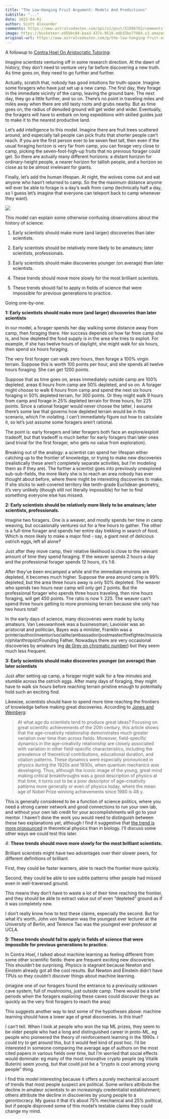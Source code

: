 ```yaml
---
title: "The Low-Hanging Fruit Argument: Models And Predictions"
subtitle: "..."
date: 2022-04-01
author: Scott Alexander
comments: https://www.astralcodexten.com/api/v1/post/51086762/comments?&all_comments=true
image: https://bucketeer-e05bbc84-baa3-437e-9518-adb32be77984.s3.amazonaws.com/public/images/f8edb3bf-dbfc-4bdd-b82e-8e9174adbe07_345x226.png
original-url: https://www.astralcodexten.com/p/the-low-hanging-fruit-argument-models
---
```

A followup to [Contra Hoel On Aristocratic Tutoring](https://astralcodexten.substack.com/p/contra-hoel-on-aristocratic-tutoring?s=w):

Imagine scientists venturing off in some research direction. At the dawn of history, they don’t need to venture very far before discovering a new truth. As time goes on, they need to go further and further.

Actually, scratch that, nobody has good intuitions for truth-space. Imagine some foragers who have just set up a new camp. The first day, they forage in the immediate vicinity of the camp, leaving the ground bare. The next day, they go a little further, and so on. There’s no point in traveling miles and miles away when there are still tasty roots and grubs nearby. But as time goes on, the radius of denuded ground will get wider and wider. Eventually, the foragers will have to embark on long expeditions with skilled guides just to make it to the nearest productive land.

Let’s add intelligence to this model. Imagine there are fruit trees scattered around, and especially tall people can pick fruits that shorter people can’t reach. If you are the first person ever to be seven feet tall, then even if the usual foraging horizon is very far from camp, you can forage very close to camp, picking the seven-foot-high-up fruits that no previous forager could get. So there are actually many different horizons: a distant horizon for ordinary-height people, a nearer horizon for tallish people, and a horizon so close as to be almost irrelevant for giants.

Finally, let’s add the human lifespan. At night, the wolves come out and eat anyone who hasn’t returned to camp. So the the maximum distance anyone will ever be able to forage is a day’s walk from camp (technically half a day, so I guess let’s imagine that everyone can teleport back to camp whenever they want).

[![](https://substackcdn.com/image/fetch/w_1456,c_limit,f_auto,q_auto:good,fl_progressive:steep/https%3A%2F%2Fbucketeer-e05bbc84-baa3-437e-9518-adb32be77984.s3.amazonaws.com%2Fpublic%2Fimages%2F5a2219ef-528e-4e9c-95d8-953625c97c38_800x272.png)](https://substackcdn.com/image/fetch/f_auto,q_auto:good,fl_progressive:steep/https%3A%2F%2Fbucketeer-e05bbc84-baa3-437e-9518-adb32be77984.s3.amazonaws.com%2Fpublic%2Fimages%2F5a2219ef-528e-4e9c-95d8-953625c97c38_800x272.png)

This model can explain some otherwise confusing observations about the history of science:

  1. Early scientists should make more (and larger) discoveries than later scientists.

  2. Early scientists should be relatively more likely to be amateurs; later scientists, professionals.

  3. Early scientists should make discoveries younger (on average) than later scientists.

  4. These trends should move more slowly for the most brilliant scientists.

  5. These trends should fail to apply in fields of science that were impossible for previous generations to practice.




Going one-by-one:

**1: Early scientists should make more (and larger) discoveries than later scientists**

In our model, a forager spends her day walking some distance away from camp, then foraging there. Her success depends on how far from camp she is, and how depleted the food supply is in the area she tries to exploit. For example, if she has twelve hours of daylight, she might walk for six hours, then spend six hours foraging.

The very first forager can walk zero hours, then forage a 100% virgin terrain. Suppose this is worth 100 points per hour, and she spends all twelve hours foraging. She can get 1200 points.

Suppose that as time goes on, areas immediately outside camp are 100% depleted, areas 6 hours from camp are 50% depleted, and so on. A forager might choose to walk 6 hours from camp and spend the next six hours foraging in 50% depleted terrain, for 300 points. Or they might walk 9 hours from camp and forage in 25% depleted terrain for three hours, for 225 points. Since a rational forager would never choose the latter, I assume there’s some law that governs how depleted terrain would be in this scenario, which I’m violating. I can’t immediately figure out how to calculate it, so let’s just assume some foragers aren’t rational.

The point is: early foragers and later foragers both face an explore/exploit tradeoff, but that tradeoff is much better for early foragers than later ones (and trivial for the first forager, who gets no value from exploration).

Breaking out of the analogy: a scientist can spend her lifespan either catching up to the frontier of knowledge, or trying to make new discoveries (realistically these aren’t completely separate activities, but I’m modeling them as if they are). The further a scientist goes into previously unexplored sub-sub-fields, the more likely she is to reach an area nobody has ever thought about before, where there might be interesting discoveries to make. If she sticks to well-covered territory like tenth-grade Euclidean geometry, it’s very unlikely (though still not literally impossible) for her to find something everyone else has missed.

**2: Early scientists should be relatively more likely to be amateurs; later scientists, professionals.**

Imagine two foragers. One is a weaver, and mostly spends her time in camp weaving, but occasionally ventures out for a few hours to gather. The other is a full-time forager and spends her entire day trekking in search of food. Which is more likely to make a major find - say, a giant nest of delicious ostrich eggs, left all alone?

Just after they move camp, their relative likelihood is close to the relevant amount of time they spend foraging. If the weaver spends 2 hours a day and the professional forager spends 12 hours, it’s 1:6. 

After they’ve been encamped a while and the immediate environs are depleted, it becomes much higher. Suppose the area around camp is 99% depleted, but the area three hours away is only 50% depleted. The weaver who spends two hours near camp will only get 2 points. But the professional forager who spends three hours traveling, then nine hours foraging, will get 450 points. The ratio is now 1: 225. The weaver can’t spend three hours getting to more promising terrain because she only has two hours total!

In the early days of science, many discoveries were made by lucky amateurs. Van Leeuwanhoek was a businessman; Lavoisier was an aristocrat and politician, Bayes was a minister, Franklin was a printer/author/inventor/socialite/ambassador/postmaster/firefighter/musician/philanthropist/Founding Father. Nowadays there are very occasional discoveries by amateurs (eg [de Grey on chromatic number](https://www.quantamagazine.org/decades-old-graph-problem-yields-to-amateur-mathematician-20180417/)) but they seem much less frequent.

**3: Early scientists should make discoveries younger (on average) than later scientists**

Just after setting up camp, a forager might walk for a few minutes and stumble across the ostrich eggs. After many days of foraging, they might have to walk six hours before reaching terrain pristine enough to potentially hold such an exciting find.

Likewise, scientists should have to spend more time reaching the frontiers of knowledge before making great discoveries. According to [Jones and Weinberg](https://www.pnas.org/doi/full/10.1073/pnas.1102895108):

> At what age do scientists tend to produce great ideas? Focusing on great scientific achievements of the 20th century, this article shows that the age–creativity relationship demonstrates much greater variation over time than across fields. Moreover, field-specific dynamics in the age–creativity relationship are closely associated with variation in other field-specific characteristics, including the prevalence of theoretical contributions, educational duration, and citation patterns. These dynamics were especially pronounced in physics during the 1920s and 1930s, when quantum mechanics was developing. Thus, although the iconic image of the young, great mind making critical breakthroughs was a good description of physics at that time, it turns out to be a poor descriptor of age–creativity patterns more generally or even of physics today, where the mean age of Nobel Prize winning achievements since 1980 is 48 y.

This is generally considered to be a function of science politics, where you need a strong career network and good connections to run your own lab, and without your own lab credit for your accomplishments will go to your mentor. I haven’t done the work you would need to distinguish between these two explanations yet, although I find it suggestive that [the trend is more pronounced](https://www.lindau-nobel.org/geniuses-are-getting-older/) in theoretical physics than in biology. I’ll discuss some other ways we could test this later.

4: **These trends should move more slowly for the most brilliant scientists.**

Brilliant scientists might have two advantages over their slower peers, for different definitions of brilliant.

First, they could be faster learners, able to reach the frontier more quickly.

Second, they could be able to see subtle patterns other people had missed even in well-traversed ground.

This means they don’t have to waste a lot of their time reaching the frontier, and they should be able to extract value out of even “depleted” ground as if it was completely new.

I don’t really know how to test these claims, especially the second. But for what it’s worth, John von Neumann was the youngest ever lecturer at the University of Berlin, and Terence Tao was the youngest ever professor at UCLA. 

**5: These trends should fail to apply in fields of science that were impossible for previous generations to practice.**

In Contra Hoel, I talked about machine learning as feeling different from some other scientific fields: there are frequent exciting new discoveries. This shouldn’t be surprising. Physics is stagnant because Newton and Einstein already got all the cool results. But Newton and Einstein didn’t have TPUs so they couldn’t discover things about machine learning. 

(imagine one of our foragers found the entrance to a previously unknown cave system, full of mushrooms, just outside camp. There would be a brief periods when the foragers exploring these caves could discover things as quickly as the very first foragers to reach the area)

This suggests another way to test some of the hypotheses above: machine learning should have a lower age of great discoveries. Is this true?

I can’t tell. When I look at people who won the top ML prizes, they seem to be older people who had a long and distinguished career in proto-ML, eg people who pioneered the theory of reinforcement learning in the 1990s. I could try to get around this, but it would feel kind of post hoc. I’d be interested in someone comparing the average age of authors on the most cited papers in various fields over time, but I’m worried that social effects would dominate: eg many of the most innovative crypto people (eg Vitalik Buterin) seem young, but that could just be a “crypto is cool among young people” thing.

I find this model interesting because it offers a purely mechanical account of trends that most people suspect are political. Some writers attribute the decline in amateur scientists to an increasingly credentialist establishment; others attribute the decline in discoveries by young people to a gerontocracy. My guess it that it’s about 75% mechanical and 25% political, but if people disproved some of this model’s testable claims they could change my mind.
